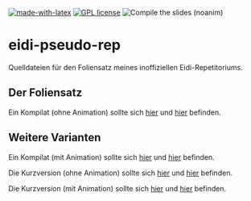 [![made-with-latex](https://img.shields.io/badge/Made%20with-LaTeX-1f425f.svg)](https://www.latex-project.org/) [![GPL license](https://img.shields.io/badge/License-GPL-blue.svg)](http://perso.crans.org/besson/LICENSE.html) ![Compile the slides (noanim)](https://github.com/EagleoutIce/eidi-pseudo-rep20/workflows/Compile%20the%20slides%20(noanim)/badge.svg)

# eidi-pseudo-rep

Quelldateien für den Foliensatz meines inoffiziellen Eidi-Repetitoriums.

## Der Foliensatz

Ein Kompilat (ohne Animation) sollte sich [hier](https://media.githubusercontent.com/media/EagleoutIce/eidi-pseudo-rep20/gh-pages/slides-eidi-rep.pdf) und [hier](https://github.com/EagleoutIce/eidi-pseudo-rep/blob/gh-pages/slides-eidi-rep.pdf) befinden.

## Weitere Varianten

Ein Kompilat (mit Animation) sollte sich [hier](https://media.githubusercontent.com/media/EagleoutIce/eidi-pseudo-rep20/gh-pages/animated-eidi-rep.pdf) und [hier](https://github.com/EagleoutIce/eidi-pseudo-rep/blob/gh-pages/animated-eidi-rep.pdf) befinden.

Die Kurzversion (ohne Animation) sollte sich [hier](https://media.githubusercontent.com/media/EagleoutIce/eidi-pseudo-rep20/gh-pages/short-slides-eidi-rep.pdf) und [hier](https://github.com/EagleoutIce/eidi-pseudo-rep/blob/gh-pages/short-slides-eidi-rep.pdf) befinden.

Die Kurzversion (mit Animation) sollte sich [hier](https://media.githubusercontent.com/media/EagleoutIce/eidi-pseudo-rep20/gh-pages/short-animated-eidi-rep.pdf) und [hier](https://github.com/EagleoutIce/eidi-pseudo-rep/blob/gh-pages/short-animated-eidi-rep.pdf) befinden.
